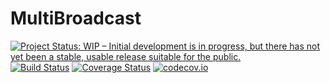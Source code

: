 # MultiBroadcast

[![Project Status: WIP – Initial development is in progress, but there has not yet been a stable, usable release suitable for the public.](http://www.repostatus.org/badges/latest/wip.svg)](http://www.repostatus.org/#wip)
[![Build Status](https://travis-ci.org/tpapp/MultiBroadcast.jl.svg?branch=master)](https://travis-ci.org/tpapp/MultiBroadcast.jl)
[![Coverage Status](https://coveralls.io/repos/tpapp/MultiBroadcast.jl/badge.svg?branch=master&service=github)](https://coveralls.io/github/tpapp/MultiBroadcast.jl?branch=master)
[![codecov.io](http://codecov.io/github/tpapp/MultiBroadcast.jl/coverage.svg?branch=master)](http://codecov.io/github/tpapp/MultiBroadcast.jl?branch=master)
